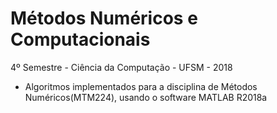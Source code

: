 # Métodos Numéricos e Computacionais
4º Semestre - Ciência da Computação - UFSM - 2018

- Algoritmos implementados para a disciplina de Métodos Numéricos(MTM224), usando o software MATLAB R2018a


